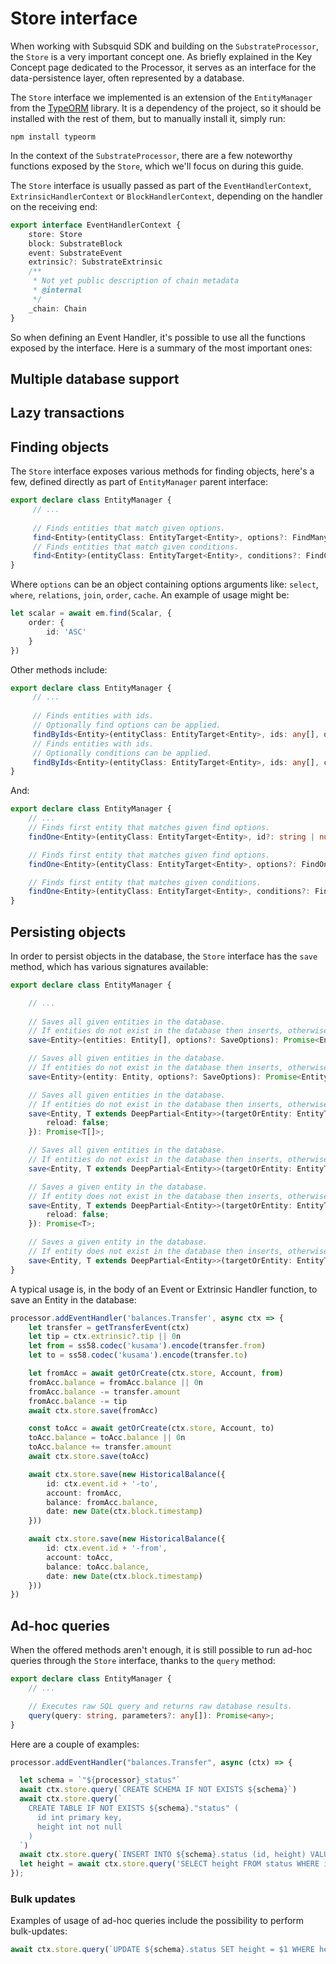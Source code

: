 # Store interface

When working with Subsquid SDK and building on the `SubstrateProcessor`, the `Store` is a very important concept one. As briefly explained in the Key Concept page dedicated to the Processor, it serves as an interface for the data-persistence layer, often represented by a database.

The `Store` interface we implemented is an extension of the `EntityManager` from the [TypeORM](https://typeorm.io/#/) library. It is a dependency of the project, so it should be installed with the rest of them, but to manually install it, simply run:

```
npm install typeorm
```

In the context of the `SubstrateProcessor`, there are a few noteworthy functions exposed by the `Store`, which we'll focus on during this guide.

The `Store` interface is usually passed as part of the `EventHandlerContext`, `ExtrinsicHandlerContext` or `BlockHandlerContext`, depending on the handler on the receiving end:

```typescript
export interface EventHandlerContext {
    store: Store
    block: SubstrateBlock
    event: SubstrateEvent
    extrinsic?: SubstrateExtrinsic
    /**
     * Not yet public description of chain metadata
     * @internal
     */
    _chain: Chain
}
```

So when defining an Event Handler, it's possible to use all the functions exposed by the interface. Here is a summary of the most important ones:

## Multiple database support

## Lazy transactions

## Finding objects

The `Store` interface exposes various methods for finding objects, here's a few, defined directly as part of `EntityManager` parent interface:

```typescript
export declare class EntityManager {
     // ...
     
     // Finds entities that match given options.
     find<Entity>(entityClass: EntityTarget<Entity>, options?: FindManyOptions<Entity>): Promise<Entity[]>;
     // Finds entities that match given conditions.
     find<Entity>(entityClass: EntityTarget<Entity>, conditions?: FindConditions<Entity>): Promise<Entity[]>;
}

```

Where `options` can be an object containing options arguments like: `select`, `where`, `relations`, `join`, `order`, `cache`. An example of usage might be:

```typescript
let scalar = await em.find(Scalar, {
    order: {
        id: 'ASC'
    }
})

```

Other methods include:

```typescript
export declare class EntityManager {
     // ...
     
     // Finds entities with ids.
     // Optionally find options can be applied.
     findByIds<Entity>(entityClass: EntityTarget<Entity>, ids: any[], options?: FindManyOptions<Entity>): Promise<Entity[]>;
     // Finds entities with ids.
     // Optionally conditions can be applied.
     findByIds<Entity>(entityClass: EntityTarget<Entity>, ids: any[], conditions?: FindConditions<Entity>): Promise<Entity[]>;
}

```

And:

```typescript
export declare class EntityManager {
    // ...
    // Finds first entity that matches given find options.
    findOne<Entity>(entityClass: EntityTarget<Entity>, id?: string | number | Date | ObjectID, options?: FindOneOptions<Entity>): Promise<Entity | undefined>;

    // Finds first entity that matches given find options.
    findOne<Entity>(entityClass: EntityTarget<Entity>, options?: FindOneOptions<Entity>): Promise<Entity | undefined>;

    // Finds first entity that matches given conditions.
    findOne<Entity>(entityClass: EntityTarget<Entity>, conditions?: FindConditions<Entity>, options?: FindOneOptions<Entity>): Promise<Entity | undefined>;
}

```

## Persisting objects

In order to persist objects in the database, the `Store` interface has the `save` method, which has various signatures available:

```typescript
export declare class EntityManager {

    // ...
    
    // Saves all given entities in the database.
    // If entities do not exist in the database then inserts, otherwise updates.
    save<Entity>(entities: Entity[], options?: SaveOptions): Promise<Entity[]>;

    // Saves all given entities in the database.
    // If entities do not exist in the database then inserts, otherwise updates.
    save<Entity>(entity: Entity, options?: SaveOptions): Promise<Entity>;

    // Saves all given entities in the database.
    // If entities do not exist in the database then inserts, otherwise updates.
    save<Entity, T extends DeepPartial<Entity>>(targetOrEntity: EntityTarget<Entity>, entities: T[], options: SaveOptions & {
        reload: false;
    }): Promise<T[]>;

    // Saves all given entities in the database.
    // If entities do not exist in the database then inserts, otherwise updates.
    save<Entity, T extends DeepPartial<Entity>>(targetOrEntity: EntityTarget<Entity>, entities: T[], options?: SaveOptions): Promise<(T & Entity)[]>;

    // Saves a given entity in the database.
    // If entity does not exist in the database then inserts, otherwise updates.
    save<Entity, T extends DeepPartial<Entity>>(targetOrEntity: EntityTarget<Entity>, entity: T, options: SaveOptions & {
        reload: false;
    }): Promise<T>;

    // Saves a given entity in the database.
    // If entity does not exist in the database then inserts, otherwise updates.
    save<Entity, T extends DeepPartial<Entity>>(targetOrEntity: EntityTarget<Entity>, entity: T, options?: SaveOptions): Promise<T & Entity>;    
}
```

A typical usage is, in the body of an Event or Extrinsic Handler function, to save an Entity in the database:

```typescript
processor.addEventHandler('balances.Transfer', async ctx => {
    let transfer = getTransferEvent(ctx)
    let tip = ctx.extrinsic?.tip || 0n
    let from = ss58.codec('kusama').encode(transfer.from)
    let to = ss58.codec('kusama').encode(transfer.to)

    let fromAcc = await getOrCreate(ctx.store, Account, from)
    fromAcc.balance = fromAcc.balance || 0n
    fromAcc.balance -= transfer.amount
    fromAcc.balance -= tip
    await ctx.store.save(fromAcc)

    const toAcc = await getOrCreate(ctx.store, Account, to)
    toAcc.balance = toAcc.balance || 0n
    toAcc.balance += transfer.amount
    await ctx.store.save(toAcc)

    await ctx.store.save(new HistoricalBalance({
        id: ctx.event.id + '-to',
        account: fromAcc,
        balance: fromAcc.balance,
        date: new Date(ctx.block.timestamp)
    }))

    await ctx.store.save(new HistoricalBalance({
        id: ctx.event.id + '-from',
        account: toAcc,
        balance: toAcc.balance,
        date: new Date(ctx.block.timestamp)
    }))
})
```

## Ad-hoc queries

When the offered methods aren't enough, it is still possible to run ad-hoc queries through the `Store` interface, thanks to the `query` method:

```typescript
export declare class EntityManager {
    // ...

    // Executes raw SQL query and returns raw database results.
    query(query: string, parameters?: any[]): Promise<any>;
}

```

Here are a couple of examples:

```typescript
processor.addEventHandler("balances.Transfer", async (ctx) => {

  let schema = `"${processor}_status"`
  await ctx.store.query(`CREATE SCHEMA IF NOT EXISTS ${schema}`)
  await ctx.store.query(`
    CREATE TABLE IF NOT EXISTS ${schema}."status" (
      id int primary key,
      height int not null
    )
  `)
  await ctx.store.query(`INSERT INTO ${schema}.status (id, height) VALUES (0, -1)`)
  let height = await ctx.store.query('SELECT height FROM status WHERE id = 0');
});
```

### Bulk updates

Examples of usage of ad-hoc queries include the possibility to perform bulk-updates:

```typescript
await ctx.store.query(`UPDATE ${schema}.status SET height = $1 WHERE height < $1`, [blockNumber]
```

